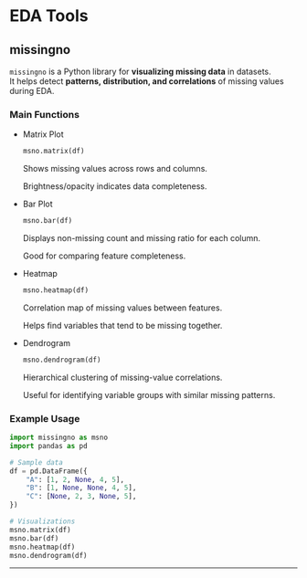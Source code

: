 # EDA Tools

## missingno
`missingno` is a Python library for **visualizing missing data** in datasets.  
It helps detect **patterns, distribution, and correlations** of missing values during EDA.

### Main Functions

 - Matrix Plot
    ```python
    msno.matrix(df)
    ```

    Shows missing values across rows and columns.

    Brightness/opacity indicates data completeness.

 - Bar Plot
    ```python
    msno.bar(df)
    ```

    Displays non-missing count and missing ratio for each column.

    Good for comparing feature completeness.

 - Heatmap
    ```python
    msno.heatmap(df)
    ```

    Correlation map of missing values between features.

    Helps find variables that tend to be missing together.

 - Dendrogram
    ```python
    msno.dendrogram(df)
    ```

      Hierarchical clustering of missing-value correlations.

      Useful for identifying variable groups with similar missing patterns.

###  Example Usage
```python
import missingno as msno
import pandas as pd

# Sample data
df = pd.DataFrame({
    "A": [1, 2, None, 4, 5],
    "B": [1, None, None, 4, 5],
    "C": [None, 2, 3, None, 5],
})

# Visualizations
msno.matrix(df)
msno.bar(df)
msno.heatmap(df)
msno.dendrogram(df)
```
---
